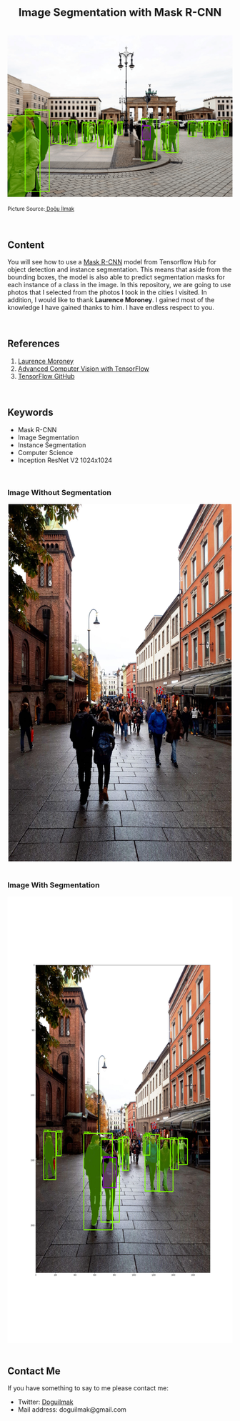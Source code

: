 <h1  align=center><font  size = 5>Image Segmentation with Mask R-CNN</font></h1>

<br>

<img  src="berlin_segmented.png"  alt="berlin_segmented">

<small>Picture Source:<a  href="https://github.com/doguilmak"> Doğu İlmak</a></small>

<br>

<h2>Content</h2>

<p>You will see how to use a <a  href='https://arxiv.org/abs/1703.06870'>Mask R-CNN</a> model from Tensorflow Hub for object detection and instance segmentation. This means that aside from the bounding boxes, the model is also able to predict segmentation masks for each instance of a class in the image. In this repository, we are going to use photos that I selected from the photos I took in the cities I visited. In addition, I would like to thank <b>Laurence Moroney</b>. I gained most of the knowledge I have gained thanks to him. I have endless respect to you.</p>

<br>

<h2>References</h2>

<ol>
	<li><a  href="https://laurencemoroney.com/">Laurence Moroney</a></li>
	<li><a href="https://www.coursera.org/learn/advanced-computer-vision-with-tensorflow#instructors">Advanced Computer Vision with TensorFlow</a></li>
	<li><a href="https://github.com/tensorflow/models">TensorFlow GitHub</a></li>
</ol>

<br>

<h2>Keywords</h2>

<ul>
	<li>Mask R-CNN</li>
	<li>Image Segmentation</li>
	<li>Instance Segmentation</li>
	<li>Computer Science</li>
	<li>Inception ResNet V2 1024x1024</li>
</ul>

<br>

<h3>Image Without Segmentation</h3>

<div align="center">
	<img width=500  height=800 src="oslo.jpg">
</div>

<br>

<h3>Image With Segmentation</h3>

<div align="center">
	<img width=600  height=1000 src="oslo_segmented.png"> 
</div>

<br>

<h2>Contact Me</h2>

<p>If you have something to say to me please contact me:</p>

<ul>
	<li>Twitter: <a href="https://twitter.com/Doguilmak">Doguilmak</a></li>
	<li>Mail address: doguilmak@gmail.com</li>
</ul>
